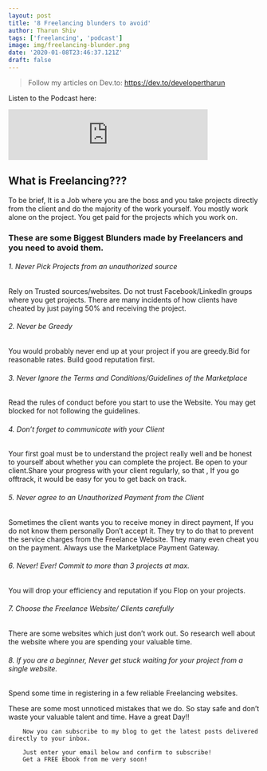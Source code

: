 ```yaml
---
layout: post
title: '8 Freelancing blunders to avoid'
author: Tharun Shiv
tags: ['freelancing', 'podcast']
image: img/freelancing-blunder.png
date: '2020-01-08T23:46:37.121Z'
draft: false
---
```


> Follow my articles on Dev.to: https://dev.to/developertharun

Listen to the Podcast here:

<iframe src="https://anchor.fm/developertharun/embed/episodes/8-mistakes-Freelancers-do--how-to-avoid-it--My-Freelance-Experience---how-much-did-I-charge----Episode-10-ehj001/a-a2rkvge" height="102px" width="400px" frameborder="0" scrolling="no"></iframe>

## What is Freelancing???

To be brief, It is a Job where you are the boss and you take projects directly from the client and do the majority of the work yourself. You mostly work alone on the project. You get paid for the projects which you work on.

### These are some Biggest Blunders made by Freelancers and you need to avoid them.

###### 1. Never Pick Projects from an unauthorized source

Rely on Trusted sources/websites.
Do not trust Facebook/LinkedIn groups where you get projects.
There are many incidents of how clients have cheated by just paying 50% and receiving the project.

###### 2. Never be Greedy

You would probably never end up at your project if you are greedy.Bid for reasonable rates. Build good reputation first.

###### 3. Never Ignore the Terms and Conditions/Guidelines of the Marketplace

Read the rules of conduct before you start to use the Website. You may get blocked for not following the guidelines.

###### 4. Don’t forget to communicate with your Client

Your first goal must be to understand the project really well and be honest to yourself about whether you can complete the project. Be open to your client.Share your progress with your client regularly, so that , If you go offtrack, it would be easy for you to get back on track.

###### 5. Never agree to an Unauthorized Payment from the Client

Sometimes the client wants you to receive money in direct payment, If you do not know them personally Don’t accept it. They try to do that to prevent the service charges from the Freelance Website. They many even cheat you on the payment. Always use the Marketplace Payment Gateway.

###### 6. Never! Ever! Commit to more than 3 projects at max.

You will drop your efficiency and reputation if you Flop on your projects.

###### 7. Choose the Freelance Website/ Clients carefully

There are some websites which just don’t work out. So research well about the website where you are spending your valuable time.

###### 8. If you are a beginner, Never get stuck waiting for your project from a single website.

Spend some time in registering in a few reliable Freelancing websites.

These are some most unnoticed mistakes that we do. So stay safe and don’t waste your valuable talent and time.
Have a great Day!!

        Now you can subscribe to my blog to get the latest posts delivered directly to your inbox.

        Just enter your email below and confirm to subscribe!
        Get a FREE Ebook from me very soon!
